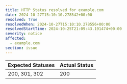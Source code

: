 ```yaml
---
title: HTTP Status resolved for example.com
date: 2024-10-27T15:10:10.278542+00:00
resolved: True
resolvedWhen: 2024-10-27T15:10:10.278556+00:00
resolvedStartTime: 2024-10-25T21:09:43.191474+00:00
severity: notice
affected:
  - example.com
section: issue
---
```


| Expected Statuses | Actual Status  |
|-------------------|----------------|
| 200, 301, 302 | 200 |
